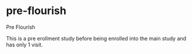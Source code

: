 # pre-flourish
Pre Flourish


This is a pre erollment study before being enrolled into the main study and has only 1 visit.